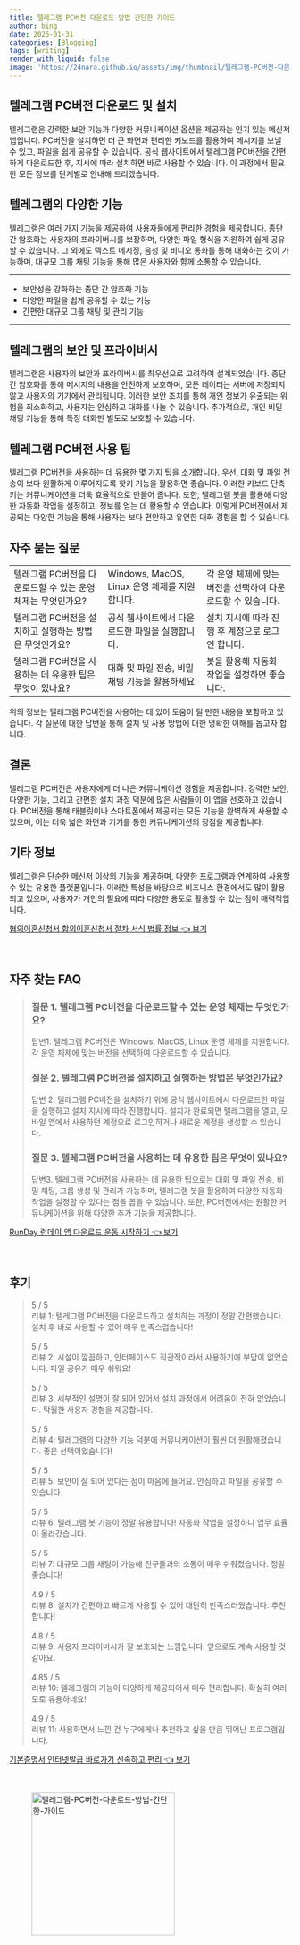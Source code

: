 ```yaml
---
title: 텔레그램 PC버전 다운로드 방법 간단한 가이드
author: bing
date: 2025-01-31
categories: [Blogging]
tags: [writing]
render_with_liquid: false
image: 'https://24nara.github.io/assets/img/thumbnail/텔레그램-PC버전-다운로드-방법-간단한-가이드.webp'
---
```



<h2 id='텔레그램 PC버전 다운로드 및 설치'>텔레그램 PC버전 다운로드 및 설치</h2>

<p>텔레그램은 강력한 보안 기능과 다양한 커뮤니케이션 옵션을 제공하는 인기 있는 메신저 앱입니다. PC버전을 설치하면 더 큰 화면과 편리한 키보드를 활용하여 메시지를 보낼 수 있고, 파일을 쉽게 공유할 수 있습니다. 공식 웹사이트에서 텔레그램 PC버전을 간편하게 다운로드한 후, 지시에 따라 설치하면 바로 사용할 수 있습니다. 이 과정에서 필요한 모든 정보를 단계별로 안내해 드리겠습니다.</p>

<h2 id='텔레그램의 다양한 기능'>텔레그램의 다양한 기능</h2>

<p>텔레그램은 여러 가지 기능을 제공하여 사용자들에게 편리한 경험을 제공합니다. 종단 간 암호화는 사용자의 프라이버시를 보장하며, 다양한 파일 형식을 지원하여 쉽게 공유할 수 있습니다. 그 외에도 텍스트 메시징, 음성 및 비디오 통화를 통해 대화하는 것이 가능하며, 대규모 그룹 채팅 기능을 통해 많은 사용자와 함께 소통할 수 있습니다.</p>

<hr />

<ul>
    <li>보안성을 강화하는 종단 간 암호화 기능</li>
    <li>다양한 파일을 쉽게 공유할 수 있는 기능</li>
    <li>간편한 대규모 그룹 채팅 및 관리 기능</li>
</ul>

<hr />

<h2 id='텔레그램의 보안 및 프라이버시'>텔레그램의 보안 및 프라이버시</h2>

<p>텔레그램은 사용자의 보안과 프라이버시를 최우선으로 고려하여 설계되었습니다. 종단 간 암호화를 통해 메시지의 내용을 안전하게 보호하며, 모든 데이터는 서버에 저장되지 않고 사용자의 기기에서 관리됩니다. 이러한 보안 조치를 통해 개인 정보가 유출되는 위험을 최소화하고, 사용자는 안심하고 대화를 나눌 수 있습니다. 추가적으로, 개인 비밀 채팅 기능을 통해 특정 대화만 별도로 보호할 수 있습니다.</p>

<h2 id='텔레그램 PC버전 사용 팁'>텔레그램 PC버전 사용 팁</h2>

<p>텔레그램 PC버전을 사용하는 데 유용한 몇 가지 팁을 소개합니다. 우선, 대화 및 파일 전송이 보다 원활하게 이루어지도록 핫키 기능을 활용하면 좋습니다. 이러한 키보드 단축키는 커뮤니케이션을 더욱 효율적으로 만들어 줍니다. 또한, 텔레그램 봇을 활용해 다양한 자동화 작업을 설정하고, 정보를 얻는 데 활용할 수 있습니다. 이렇게 PC버전에서 제공되는 다양한 기능을 통해 사용자는 보다 편안하고 유연한 대화 경험을 할 수 있습니다.</p>

<h2 id='자주 묻는 질문'>자주 묻는 질문</h2>

<table>
    <tr>
        <td>텔레그램 PC버전을 다운로드할 수 있는 운영 체제는 무엇인가요?</td>
        <td>Windows, MacOS, Linux 운영 체제를 지원합니다.</td>
        <td>각 운영 체제에 맞는 버전을 선택하여 다운로드할 수 있습니다.</td>
    </tr>
    <tr>
        <td>텔레그램 PC버전을 설치하고 실행하는 방법은 무엇인가요?</td>
        <td>공식 웹사이트에서 다운로드한 파일을 실행합니다.</td>
        <td>설치 지시에 따라 진행 후 계정으로 로그인 합니다.</td>
    </tr>
    <tr>
        <td>텔레그램 PC버전을 사용하는 데 유용한 팁은 무엇이 있나요?</td>
        <td>대화 및 파일 전송, 비밀 채팅 기능을 활용하세요.</td>
        <td>봇을 활용해 자동화 작업을 설정하면 좋습니다.</td>
    </tr>
</table>

<p>위의 정보는 텔레그램 PC버전을 사용하는 데 있어 도움이 될 만한 내용을 포함하고 있습니다. 각 질문에 대한 답변을 통해 설치 및 사용 방법에 대한 명확한 이해를 돕고자 합니다.</p>

<h2 id='결론'>결론</h2>

<p>텔레그램 PC버전은 사용자에게 더 나은 커뮤니케이션 경험을 제공합니다. 강력한 보안, 다양한 기능, 그리고 간편한 설치 과정 덕분에 많은 사람들이 이 앱을 선호하고 있습니다. PC버전을 통해 태블릿이나 스마트폰에서 제공되는 모든 기능을 완벽하게 사용할 수 있으며, 이는 더욱 넓은 화면과 기기를 통한 커뮤니케이션의 장점을 제공합니다.</p>

<h2 id='기타 정보'>기타 정보</h2>

<p>텔레그램은 단순한 메신저 이상의 기능을 제공하며, 다양한 프로그램과 연계하여 사용할 수 있는 유용한 플랫폼입니다. 이러한 특성을 바탕으로 비즈니스 환경에서도 많이 활용되고 있으며, 사용자가 개인의 필요에 따라 다양한 용도로 활용할 수 있는 점이 매력적입니다.</p>


<p><a class="click-button" title="협의이혼신청서 합의이혼신청서 절차 서식 법률 정보" href="https://24nara.github.io/posts/%ED%98%91%EC%9D%98%EC%9D%B4%ED%98%BC%EC%8B%A0%EC%B2%AD%EC%84%9C-%ED%95%A9%EC%9D%98%EC%9D%B4%ED%98%BC%EC%8B%A0%EC%B2%AD%EC%84%9C-%EC%A0%88%EC%B0%A8-%EC%84%9C%EC%8B%9D-%EB%B2%95%EB%A5%A0-%EC%A0%95%EB%B3%B4/" rel="dofollow">협의이혼신청서 합의이혼신청서 절차 서식 법률 정보 👈 보기</a></p><br>
<h2 id='자주_찾는_FAQ'>자주 찾는 FAQ</h2>
<div itemscope="" itemtype="https://schema.org/FAQPage"> 
<blockquote> 
<div itemscope="" itemprop="mainEntity" itemtype="https://schema.org/Question"> 
<h3 itemprop="name">질문 1. 텔레그램 PC버전을 다운로드할 수 있는 운영 체제는 무엇인가요?</h3> 
<div itemscope="" itemprop="acceptedAnswer" itemtype="https://schema.org/Answer"> 
<span itemprop="text"> 
<p>답변1. 텔레그램 PC버전은 Windows, MacOS, Linux 운영 체제를 지원합니다. 각 운영 체제에 맞는 버전을 선택하여 다운로드할 수 있습니다.</p> 
</span> 
</div> 
</div> 

<div itemscope="" itemprop="mainEntity" itemtype="https://schema.org/Question"> 
<h3 itemprop="name">질문 2. 텔레그램 PC버전을 설치하고 실행하는 방법은 무엇인가요?</h3> 
<div itemscope="" itemprop="acceptedAnswer" itemtype="https://schema.org/Answer"> 
<span itemprop="text"> 
<p>답변 2. 텔레그램 PC버전을 설치하기 위해 공식 웹사이트에서 다운로드한 파일을 실행하고 설치 지시에 따라 진행합니다. 설치가 완료되면 텔레그램을 열고, 모바일 앱에서 사용하던 계정으로 로그인하거나 새로운 계정을 생성할 수 있습니다.</p> 
</span> 
</div> 
</div> 

<div itemscope="" itemprop="mainEntity" itemtype="https://schema.org/Question"> 
<h3 itemprop="name">질문 3. 텔레그램 PC버전을 사용하는 데 유용한 팁은 무엇이 있나요?</h3> 
<div itemscope="" itemprop="acceptedAnswer" itemtype="https://schema.org/Answer"> 
<span itemprop="text"> 
<p>답변3. 텔레그램 PC버전을 사용하는 데 유용한 팁으로는 대화 및 파일 전송, 비밀 채팅, 그룹 생성 및 관리가 가능하며, 텔레그램 봇을 활용하여 다양한 자동화 작업을 설정할 수 있다는 점을 꼽을 수 있습니다. 또한, PC버전에서는 원활한 커뮤니케이션을 위해 다양한 추가 기능을 제공합니다.</p> 
</span> 
</div> 
</div> 
</blockquote> 
</div>
<p><a class="click-button" title="RunDay 런데이 앱 다운로드 운동 시작하기" href="https://24nara.github.io/posts/RunDay-%EB%9F%B0%EB%8D%B0%EC%9D%B4-%EC%95%B1-%EB%8B%A4%EC%9A%B4%EB%A1%9C%EB%93%9C-%EC%9A%B4%EB%8F%99-%EC%8B%9C%EC%9E%91%ED%95%98%EA%B8%B0/" rel="dofollow">RunDay 런데이 앱 다운로드 운동 시작하기 👈 보기</a></p><br>
<h2 id='후기'>후기</h2>
<div itemscope itemtype="https://schema.org/Product">
  <blockquote>
  <div itemprop="review" itemscope itemtype="https://schema.org/Review">
      <div itemprop="reviewRating" itemscope itemtype="https://schema.org/Rating"> <span itemprop="ratingValue">5</span> / <span itemprop="bestRating">5</span> </div>
      <span itemprop="reviewBody">리뷰 1: 텔레그램 PC버전을 다운로드하고 설치하는 과정이 정말 간편했습니다. 설치 후 바로 사용할 수 있어 매우 만족스럽습니다!</span>
  </div>
  <br>
  <div itemprop="review" itemscope itemtype="https://schema.org/Review">
      <div itemprop="reviewRating" itemscope itemtype="https://schema.org/Rating"> <span itemprop="ratingValue">5</span> / <span itemprop="bestRating">5</span> </div>
      <span itemprop="reviewBody">리뷰 2: 시설이 깔끔하고, 인터페이스도 직관적이라서 사용하기에 부담이 없었습니다. 파일 공유가 매우 쉬워요!</span>
  </div>
  <br>
  <div itemprop="review" itemscope itemtype="https://schema.org/Review">
      <div itemprop="reviewRating" itemscope itemtype="https://schema.org/Rating"> <span itemprop="ratingValue">5</span> / <span itemprop="bestRating">5</span> </div>
      <span itemprop="reviewBody">리뷰 3: 세부적인 설명이 잘 되어 있어서 설치 과정에서 어려움이 전혀 없었습니다. 탁월한 사용자 경험을 제공합니다.</span>
  </div>
  <br>
  <div itemprop="review" itemscope itemtype="https://schema.org/Review">
      <div itemprop="reviewRating" itemscope itemtype="https://schema.org/Rating"> <span itemprop="ratingValue">5</span> / <span itemprop="bestRating">5</span> </div>
      <span itemprop="reviewBody">리뷰 4: 텔레그램의 다양한 기능 덕분에 커뮤니케이션이 훨씬 더 원활해졌습니다. 좋은 선택이었습니다!</span>
  </div>
  <br>
  <div itemprop="review" itemscope itemtype="https://schema.org/Review">
      <div itemprop="reviewRating" itemscope itemtype="https://schema.org/Rating"> <span itemprop="ratingValue">5</span> / <span itemprop="bestRating">5</span> </div>
      <span itemprop="reviewBody">리뷰 5: 보안이 잘 되어 있다는 점이 마음에 들어요. 안심하고 파일을 공유할 수 있습니다.</span>
  </div>
  <br>
  <div itemprop="review" itemscope itemtype="https://schema.org/Review">
      <div itemprop="reviewRating" itemscope itemtype="https://schema.org/Rating"> <span itemprop="ratingValue">5</span> / <span itemprop="bestRating">5</span> </div>
      <span itemprop="reviewBody">리뷰 6: 텔레그램 봇 기능이 정말 유용합니다! 자동화 작업을 설정하니 업무 효율이 올라갔습니다.</span>
  </div>
  <br>
  <div itemprop="review" itemscope itemtype="https://schema.org/Review">
      <div itemprop="reviewRating" itemscope itemtype="https://schema.org/Rating"> <span itemprop="ratingValue">5</span> / <span itemprop="bestRating">5</span> </div>
      <span itemprop="reviewBody">리뷰 7: 대규모 그룹 채팅이 가능해 친구들과의 소통이 매우 쉬워졌습니다. 정말 좋습니다!</span>
  </div>
  <br>
  <div itemprop="review" itemscope itemtype="https://schema.org/Review">
      <div itemprop="reviewRating" itemscope itemtype="https://schema.org/Rating"> <span itemprop="ratingValue">4.9</span> / <span itemprop="bestRating">5</span> </div>
      <span itemprop="reviewBody">리뷰 8: 설치가 간편하고 빠르게 사용할 수 있어 대단히 만족스러웠습니다. 추천합니다!</span>
  </div>
  <br>
  <div itemprop="review" itemscope itemtype="https://schema.org/Review">
      <div itemprop="reviewRating" itemscope itemtype="https://schema.org/Rating"> <span itemprop="ratingValue">4.8</span> / <span itemprop="bestRating">5</span> </div>
      <span itemprop="reviewBody">리뷰 9: 사용자 프라이버시가 잘 보호되는 느낌입니다. 앞으로도 계속 사용할 것 같아요.</span>
  </div>
  <br>
  <div itemprop="review" itemscope itemtype="https://schema.org/Review">
      <div itemprop="reviewRating" itemscope itemtype="https://schema.org/Rating"> <span itemprop="ratingValue">4.85</span> / <span itemprop="bestRating">5</span> </div>
      <span itemprop="reviewBody">리뷰 10: 텔레그램의 기능이 다양하게 제공되어서 매우 편리합니다. 확실히 여러모로 유용하네요!</span>
  </div>
  <br>
  <div itemprop="review" itemscope itemtype="https://schema.org/Review">
      <div itemprop="reviewRating" itemscope itemtype="https://schema.org/Rating"> <span itemprop="ratingValue">4.9</span> / <span itemprop="bestRating">5</span> </div>
      <span itemprop="reviewBody">리뷰 11: 사용하면서 느낀 건 누구에게나 추천하고 싶을 만큼 뛰어난 프로그램입니다.</span>
  </div>
  </blockquote>
</div>
<p><a class="click-button" title="기본증명서 인터넷발급 바로가기 신속하고 편리" href="https://24nara.github.io/posts/%EA%B8%B0%EB%B3%B8%EC%A6%9D%EB%AA%85%EC%84%9C-%EC%9D%B8%ED%84%B0%EB%84%B7%EB%B0%9C%EA%B8%89-%EB%B0%94%EB%A1%9C%EA%B0%80%EA%B8%B0-%EC%8B%A0%EC%86%8D%ED%95%98%EA%B3%A0-%ED%8E%B8%EB%A6%AC/" rel="dofollow">기본증명서 인터넷발급 바로가기 신속하고 편리 👈 보기</a></p><br>
<figure class="image"><img src="https://24nara.github.io/assets/img/thumbnail/텔레그램-PC버전-다운로드-방법-간단한-가이드.webp" alt="텔레그램-PC버전-다운로드-방법-간단한-가이드" width="256" height="256"></figure>